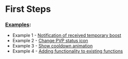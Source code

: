 # First Steps

### [Examples](Examples):
- Example 1 - [Notification of received temporary boost](Examples/001)
- Example 2 - [Change PVP status icon](Examples/002)
- Example 3 - [Show cooldown animation](Examples/003)
- Example 4 - [Adding functionality to existing functions](Examples/004)
